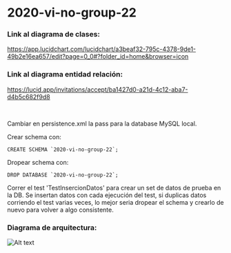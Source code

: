 # 2020-vi-no-group-22

### Link al diagrama de clases:
    
https://app.lucidchart.com/lucidchart/a3beaf32-795c-4378-9de1-49b2e16ea657/edit?page=0_0#?folder_id=home&browser=icon

### Link al diagrama entidad relación:

https://lucid.app/invitations/accept/ba1427d0-a21d-4c12-aba7-d4b5c682f9d8

<br>

Cambiar en persistence.xml la pass para la database MySQL local.

Crear schema con:

    CREATE SCHEMA `2020-vi-no-group-22`;
    
Dropear schema con:

    DROP DATABASE `2020-vi-no-group-22`;
    

Correr el test 'TestInsercionDatos' para crear un set de datos de prueba en la DB.
Se insertan datos con cada ejecución del test, si duplicas datos corriendo el test varias veces, lo mejor seria dropear
el schema y crearlo de nuevo para volver a algo consistente.

### Diagrama de arquitectura:

![Alt text](https://github.com/dds-utn/2020-vi-no-group-22/blob/master/assets/Diagrama_arquitectura.jpg)

